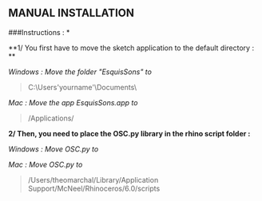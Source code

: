 ## MANUAL INSTALLATION 
###Instructions :
*

**1/ You first have to move the sketch application to the default directory : **

*Windows : Move the folder "EsquisSons" to* 
>C:\Users\'yourname'\Documents\

*Mac : Move the app EsquisSons.app to* 
>/Applications/

**2/ Then, you need to place the OSC.py library in the rhino script folder :**

*Windows : Move OSC.py to*
>
*Mac : Move OSC.py to*

>/Users/theomarchal/Library/Application Support/McNeel/Rhinoceros/6.0/scripts
